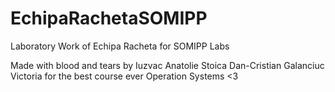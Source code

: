 # EchipaRachetaSOMIPP
Laboratory Work of Echipa Racheta for SOMIPP Labs

Made with blood and tears by
Iuzvac Anatolie
Stoica Dan-Cristian
Galanciuc Victoria
for the best course ever Operation Systems <3